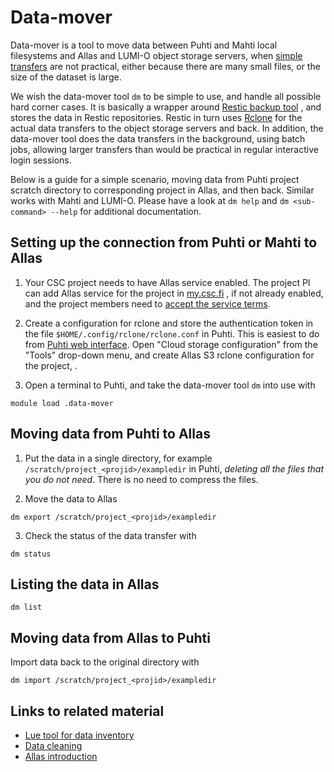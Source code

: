 # Data-mover

Data-mover is a tool to move data between Puhti and Mahti local filesystems and
Allas and LUMI-O object storage servers, when
[simple transfers](../faq/how-to-move-data-between-puhti-and-allas.md#move-data-with-rclone)
are not practical, either because there are many small files, or the size of the
dataset is large.

We wish the data-mover tool `dm` to be simple to use, and handle all possible
hard corner cases. It is basically a wrapper around [Restic backup tool](https://restic.readthedocs.io)
, and stores the data in Restic repositories.
Restic in turn uses [Rclone](https://rclone.org) for the actual data transfers to
the object storage servers and back. In addition, the data-mover tool does the
data transfers in the background, using batch jobs, allowing larger transfers
than would be practical in regular interactive login sessions.

Below is a guide for a simple scenario, moving data from Puhti project scratch
directory to corresponding project in Allas, and then back. Similar works with
Mahti and LUMI-O. Please have a look at `dm help` and `dm <sub-command> --help`
for additional documentation.

## Setting up the connection from Puhti or Mahti to Allas

1. Your CSC project needs to have Allas service enabled. The project PI can add
Allas service for the project in [my.csc.fi](https://my.csc.fi) , if not already enabled, and
the project members need to [accept the service terms](../../accounts/how-to-add-service-access-for-project.md).

2. Create a configuration for rclone and store the authentication token in the
file `$HOME/.config/rclone/rclone.conf` in Puhti. This is easiest to do from
[Puhti web interface](https://puhti.csc.fi). Open "Cloud storage configuration" from the
"Tools" drop-down menu, and create Allas S3 rclone configuration for the
project,
[](../../computing/webinterface/file-browser.md#accessing-allas-and-lumi-o).

3. Open a terminal to Puhti, and take the data-mover tool `dm` into use with
```
module load .data-mover
```

## Moving data from Puhti to Allas

1. Put the data in a single directory, for example
`/scratch/project_<projid>/exampledir` in Puhti, _deleting all the files that
you do not need_. There is no need to compress the files.

2. Move the data to Allas
```
dm export /scratch/project_<projid>/exampledir
```

3. Check the status of the data transfer with
```
dm status
```

## Listing the data in Allas

```
dm list
```

## Moving data from Allas to Puhti

Import data back to the original directory with
```
dm import /scratch/project_<projid>/exampledir
```

## Links to related material

- [Lue tool for data inventory](lue.md)
- [Data cleaning](clean-up-data.md)
- [Allas introduction](../../data/Allas/introduction.md)
